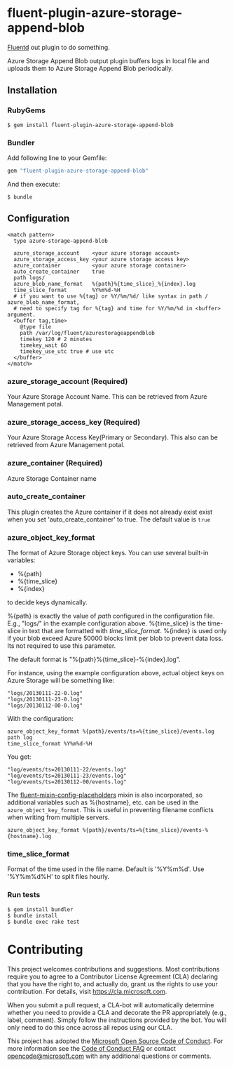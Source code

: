 # fluent-plugin-azure-storage-append-blob

[Fluentd](https://fluentd.org/) out plugin to do something.

Azure Storage Append Blob output plugin buffers logs in local file and uploads them to Azure Storage Append Blob periodically.

## Installation

### RubyGems

```
$ gem install fluent-plugin-azure-storage-append-blob
```

### Bundler

Add following line to your Gemfile:

```ruby
gem "fluent-plugin-azure-storage-append-blob"
```

And then execute:

```
$ bundle
```

## Configuration

```
<match pattern>
  type azure-storage-append-blob

  azure_storage_account    <your azure storage account>
  azure_storage_access_key <your azure storage access key>
  azure_container          <your azure storage container>
  auto_create_container    true
  path logs/
  azure_blob_name_format   %{path}%{time_slice}_%{index}.log
  time_slice_format        %Y%m%d-%H
  # if you want to use %{tag} or %Y/%m/%d/ like syntax in path / azure_blob_name_format,
  # need to specify tag for %{tag} and time for %Y/%m/%d in <buffer> argument.
  <buffer tag,time>
    @type file
    path /var/log/fluent/azurestorageappendblob
    timekey 120 # 2 minutes
    timekey_wait 60
    timekey_use_utc true # use utc
  </buffer>
</match>
```

### azure_storage_account (Required)

Your Azure Storage Account Name. This can be retrieved from Azure Management potal.

### azure_storage_access_key (Required)

Your Azure Storage Access Key(Primary or Secondary). This also can be retrieved from Azure Management potal.

### azure_container (Required)

Azure Storage Container name

### auto_create_container

This plugin creates the Azure container if it does not already exist exist when you set 'auto_create_container' to true.
The default value is `true`

### azure_object_key_format

The format of Azure Storage object keys. You can use several built-in variables:

- %{path}
- %{time_slice}
- %{index}

to decide keys dynamically.

%{path} is exactly the value of *path* configured in the configuration file. E.g., "logs/" in the example configuration above.
%{time_slice} is the time-slice in text that are formatted with *time_slice_format*.
%{index} is used only if your blob exceed Azure 50000 blocks limit per blob to prevent data loss. Its not required to use this parameter.

The default format is "%{path}%{time_slice}-%{index}.log".

For instance, using the example configuration above, actual object keys on Azure Storage will be something like:

```
"logs/20130111-22-0.log"
"logs/20130111-23-0.log"
"logs/20130112-00-0.log"
```

With the configuration:

```
azure_object_key_format %{path}/events/ts=%{time_slice}/events.log
path log
time_slice_format %Y%m%d-%H
```

You get:

```
"log/events/ts=20130111-22/events.log"
"log/events/ts=20130111-23/events.log"
"log/events/ts=20130112-00/events.log"
```

The [fluent-mixin-config-placeholders](https://github.com/tagomoris/fluent-mixin-config-placeholders) mixin is also incorporated, so additional variables such as %{hostname}, etc. can be used in the `azure_object_key_format`. This is useful in preventing filename conflicts when writing from multiple servers.

```
azure_object_key_format %{path}/events/ts=%{time_slice}/events-%{hostname}.log
```

### time_slice_format

Format of the time used in the file name. Default is '%Y%m%d'. Use '%Y%m%d%H' to split files hourly.

### Run tests
    $ gem install bundler
    $ bundle install
    $ bundle exec rake test

# Contributing

This project welcomes contributions and suggestions.  Most contributions require you to agree to a
Contributor License Agreement (CLA) declaring that you have the right to, and actually do, grant us
the rights to use your contribution. For details, visit https://cla.microsoft.com.

When you submit a pull request, a CLA-bot will automatically determine whether you need to provide
a CLA and decorate the PR appropriately (e.g., label, comment). Simply follow the instructions
provided by the bot. You will only need to do this once across all repos using our CLA.

This project has adopted the [Microsoft Open Source Code of Conduct](https://opensource.microsoft.com/codeofconduct/).
For more information see the [Code of Conduct FAQ](https://opensource.microsoft.com/codeofconduct/faq/) or
contact [opencode@microsoft.com](mailto:opencode@microsoft.com) with any additional questions or comments.
